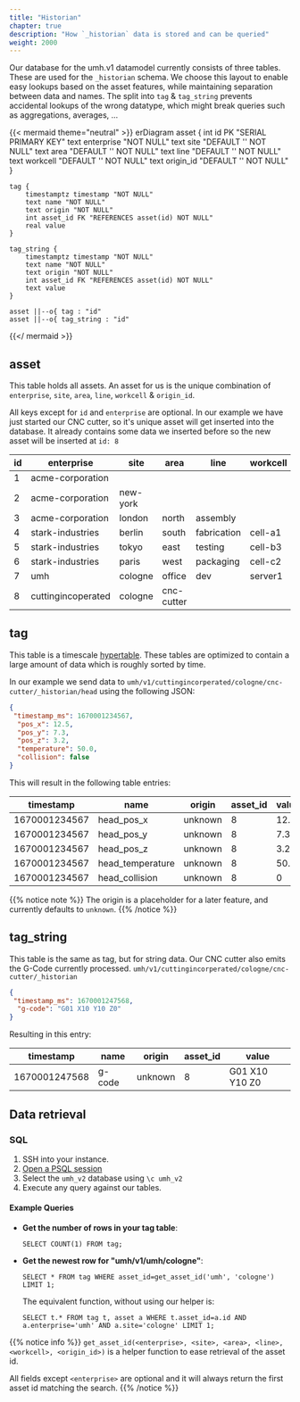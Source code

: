 ```yaml
---
title: "Historian"
chapter: true
description: "How `_historian` data is stored and can be queried"
weight: 2000
---
```


Our database for the umh.v1 datamodel currently consists of three tables.
These are used for the `_historian` schema.
We choose this layout to enable easy lookups based on the asset features, while maintaining separation between data and names.
The split into `tag` & `tag_string` prevents accidental lookups of the wrong datatype, which might break queries such as aggregations, averages, ...


{{< mermaid theme="neutral" >}}
erDiagram
    asset {
        int id PK "SERIAL PRIMARY KEY"
        text enterprise "NOT NULL"
        text site "DEFAULT '' NOT NULL"
        text area "DEFAULT '' NOT NULL"
        text line "DEFAULT '' NOT NULL"
        text workcell "DEFAULT '' NOT NULL"
        text origin_id "DEFAULT '' NOT NULL"
    }

    tag {
        timestamptz timestamp "NOT NULL"
        text name "NOT NULL"
        text origin "NOT NULL"
        int asset_id FK "REFERENCES asset(id) NOT NULL"
        real value
    }

    tag_string {
        timestamptz timestamp "NOT NULL"
        text name "NOT NULL"
        text origin "NOT NULL"
        int asset_id FK "REFERENCES asset(id) NOT NULL"
        text value
    }

    asset ||--o{ tag : "id"
    asset ||--o{ tag_string : "id"

{{</ mermaid >}}

## asset
This table holds all assets.
An asset for us is the unique combination of `enterprise`, `site`, `area`, `line`, `workcell` & `origin_id`.

All keys except for `id` and `enterprise` are optional.
In our example we have just started our CNC cutter, so it's unique asset will get inserted into the database.
It already contains some data we inserted before so the new asset will be inserted at `id: 8`

| id | enterprise         | site     | area       | line        | workcell | origin_id |
|----|--------------------|----------|------------|-------------|----------|-----------|
| 1  | acme-corporation   |          |            |             |          |           |
| 2  | acme-corporation   | new-york |            |             |          |           |
| 3  | acme-corporation   | london   | north      | assembly    |          |           |
| 4  | stark-industries   | berlin   | south      | fabrication | cell-a1  | 3002      |
| 5  | stark-industries   | tokyo    | east       | testing     | cell-b3  | 3005      |
| 6  | stark-industries   | paris    | west       | packaging   | cell-c2  | 3009      |
| 7  | umh                | cologne  | office     | dev         | server1  | sensor0   |
| 8  | cuttingincoperated | cologne  | cnc-cutter |             |          |           |

## tag

This table is a timescale [hypertable](https://docs.timescale.com/use-timescale/latest/hypertables/about-hypertables/).
These tables are optimized to contain a large amount of data which is roughly sorted by time.

In our example we send data to `umh/v1/cuttingincorperated/cologne/cnc-cutter/_historian/head` using the following JSON:
```json
{
 "timestamp_ms": 1670001234567,
  "pos_x": 12.5,
  "pos_y": 7.3,
  "pos_z": 3.2,
  "temperature": 50.0,
  "collision": false
}
```

This will result in the following table entries:

| timestamp     | name             | origin  | asset_id | value |
|---------------|------------------|---------|----------|-------|
| 1670001234567 | head_pos_x       | unknown | 8        | 12.5  |
| 1670001234567 | head_pos_y       | unknown | 8        | 7.3   |
| 1670001234567 | head_pos_z       | unknown | 8        | 3.2   |
| 1670001234567 | head_temperature | unknown | 8        | 50.0  |
| 1670001234567 | head_collision   | unknown | 8        | 0     |



{{% notice note %}}
The origin is a placeholder for a later feature, and currently defaults to `unknown`.
{{% /notice %}}


## tag_string

This table is the same as tag, but for string data.
Our CNC cutter also emits the G-Code currently processed.
`umh/v1/cuttingincorperated/cologne/cnc-cutter/_historian`
```json
{
 "timestamp_ms": 1670001247568,
  "g-code": "G01 X10 Y10 Z0"
}
```

Resulting in this entry:

| timestamp     | name   | origin  | asset_id | value          |
|---------------|--------|---------|----------|----------------|
| 1670001247568 | g-code | unknown | 8        | G01 X10 Y10 Z0 |

## Data retrieval

### SQL
1) SSH into your instance.
2) [Open a PSQL session](https://umh.docs.umh.app/docs/getstarted/managingthesystem/#interact-with-the-database)
3) Select the `umh_v2` database using `\c umh_v2`
4) Execute any query against our tables.

#### Example Queries
- **Get the number of rows in your tag table**:
  ```postgresql
  SELECT COUNT(1) FROM tag;
  ```
- **Get the newest row for "umh/v1/umh/cologne"**:
  ```postgresql
  SELECT * FROM tag WHERE asset_id=get_asset_id('umh', 'cologne') LIMIT 1;
  ```
  The equivalent function, without using our helper is:
  ```postgresql
  SELECT t.* FROM tag t, asset a WHERE t.asset_id=a.id AND a.enterprise='umh' AND a.site='cologne' LIMIT 1;
  ```
  
{{% notice info %}}
`get_asset_id(<enterprise>, <site>, <area>, <line>, <workcell>, <origin_id>)` is a helper function to ease retrieval of the asset id.

All fields except `<enterprise>` are optional and it will always return the first asset id matching the search.
{{% /notice %}}